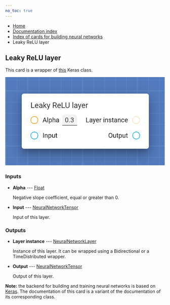 ```yaml
---
no_toc: true
---
```


<ul class="breadcrumb">
    <li><a href="">Home</a></li>
    <li><a href="documentation">Documentation index</a></li>
    <li><a href="neural_network_cards/">Index of cards for building neural networks</a></li>
    <li>Leaky ReLU layer</li>
</ul>

## Leaky ReLU layer

This card is a wrapper of [this](https://keras.io/api/layers/activation_layers/leaky_relu/) Keras class.

!["Leaky ReLU layer" card](assets/img/neural_network_cards/layer_LeakyReLU.png)


### Inputs


* **Alpha** --- [Float](types/Float)

  Negative slope coefficient, equal or greater than 0.

* **Input** --- [NeuralNetworkTensor](types/NeuralNetworkTensor)

  Input of this layer.





### Outputs


* **Layer instance** --- [NeuralNetworkLayer](types/NeuralNetworkLayer)

  Instance of this layer. It can be wrapped using a Bidirectional or a TimeDistributed wrapper.

* **Output** --- [NeuralNetworkTensor](types/NeuralNetworkTensor)

  Output of this layer.






**Note:** the backend for building and training neural networks is based on [Keras](https://keras.io/). The documentation of this card is a variant of the documentation of its corresponding class.